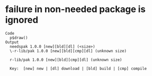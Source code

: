 # failure in non-needed package is ignored

    Code
      p$draw()
    Output
      needspak 1.0.0 [new][bld][dl] (<size>)
      \-r-lib/pak 1.0.0 [new][bld][cmp][dl] (unknown size)
      
      r-lib/pak 1.0.0 [new][bld][cmp][dl] (unknown size)
      
      Key:  [new] new | [dl] download | [bld] build | [cmp] compile

